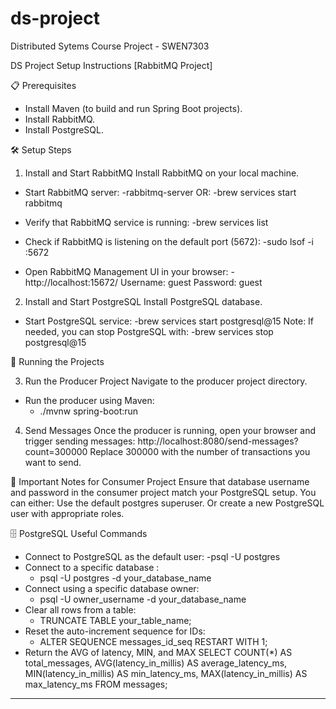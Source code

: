 # ds-project
Distributed Sytems Course Project - SWEN7303

DS Project Setup Instructions [RabbitMQ Project]

📋 Prerequisites

- Install Maven (to build and run Spring Boot projects).
- Install RabbitMQ.
- Install PostgreSQL.

🛠️ Setup Steps

1. Install and Start RabbitMQ
Install RabbitMQ on your local machine.

* Start RabbitMQ server:
  -rabbitmq-server
OR: 
  -brew services start rabbitmq

* Verify that RabbitMQ service is running:
  -brew services list
  
* Check if RabbitMQ is listening on the default port (5672):
  -sudo lsof -i :5672
  
* Open RabbitMQ Management UI in your browser:
  -http://localhost:15672/
    Username: guest
    Password: guest
  
2. Install and Start PostgreSQL
Install PostgreSQL database.

* Start PostgreSQL service:
  -brew services start postgresql@15
    Note:
    If needed, you can stop PostgreSQL with:
  -brew services stop postgresql@15

🚀 Running the Projects

3. Run the Producer Project
Navigate to the producer project directory.

* Run the producer using Maven:
  - ./mvnw spring-boot:run

4. Send Messages
Once the producer is running, open your browser and trigger sending messages:
http://localhost:8080/send-messages?count=300000
Replace 300000 with the number of transactions you want to send.


🧠 Important Notes for Consumer Project
Ensure that database username and password in the consumer project match your PostgreSQL setup.
You can either:
Use the default postgres superuser.
Or create a new PostgreSQL user with appropriate roles.


🗄️ PostgreSQL Useful Commands
* Connect to PostgreSQL as the default user:
  -psql -U postgres
* Connect to a specific database :
  - psql -U postgres -d your_database_name
* Connect using a specific database owner:
  - psql -U owner_username -d your_database_name
* Clear all rows from a table:
  - TRUNCATE TABLE your_table_name;
* Reset the auto-increment sequence for IDs:
  - ALTER SEQUENCE messages_id_seq RESTART WITH 1;
* Return the AVG of latency, MIN, and MAX
SELECT
    COUNT(*) AS total_messages,
    AVG(latency_in_millis) AS average_latency_ms,
    MIN(latency_in_millis) AS min_latency_ms,
    MAX(latency_in_millis) AS max_latency_ms
FROM messages;

-------------------------------------------------------------------------------------------------


